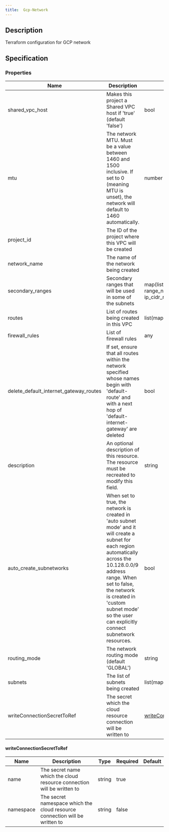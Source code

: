 ```yaml
---
title:  Gcp-Network
---
```


## Description

Terraform configuration for GCP network

## Specification


### Properties

 Name | Description | Type | Required | Default 
 ------------ | ------------- | ------------- | ------------- | ------------- 
 shared_vpc_host | Makes this project a Shared VPC host if 'true' (default 'false') | bool | false |  
 mtu | The network MTU. Must be a value between 1460 and 1500 inclusive. If set to 0 (meaning MTU is unset), the network will default to 1460 automatically. | number | false |  
 project_id | The ID of the project where this VPC will be created |  | true |  
 network_name | The name of the network being created |  | true |  
 secondary_ranges | Secondary ranges that will be used in some of the subnets | map(list(object({ range_name = string, ip_cidr_range = string }))) | false |  
 routes | List of routes being created in this VPC | list(map(string)) | false |  
 firewall_rules | List of firewall rules | any | false |  
 delete_default_internet_gateway_routes | If set, ensure that all routes within the network specified whose names begin with 'default-route' and with a next hop of 'default-internet-gateway' are deleted | bool | false |  
 description | An optional description of this resource. The resource must be recreated to modify this field. | string | false |  
 auto_create_subnetworks | When set to true, the network is created in 'auto subnet mode' and it will create a subnet for each region automatically across the 10.128.0.0/9 address range. When set to false, the network is created in 'custom subnet mode' so the user can explicitly connect subnetwork resources. | bool | false |  
 routing_mode | The network routing mode (default 'GLOBAL') | string | false |  
 subnets | The list of subnets being created | list(map(string)) | true |  
 writeConnectionSecretToRef | The secret which the cloud resource connection will be written to | [writeConnectionSecretToRef](#writeConnectionSecretToRef) | false |  


#### writeConnectionSecretToRef

 Name | Description | Type | Required | Default 
 ------------ | ------------- | ------------- | ------------- | ------------- 
 name | The secret name which the cloud resource connection will be written to | string | true |  
 namespace | The secret namespace which the cloud resource connection will be written to | string | false |  
